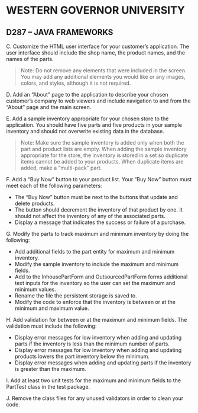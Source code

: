 # WESTERN GOVERNOR UNIVERSITY 
## D287 – JAVA FRAMEWORKS

C.	Customize the HTML user interface for your customer’s application. The user interface should include the shop name, the product names, and the names of the parts.

> Note: Do not remove any elements that were included in the screen. You may add any additional elements you would like or any images, colors, and styles, although it is not required.

D.	Add an “About” page to the application to describe your chosen customer’s company to web viewers and include navigation to and from the “About” page and the main screen.

E.	Add a sample inventory appropriate for your chosen store to the application. You should have five parts and five products in your sample inventory and should not overwrite existing data in the database.

> Note: Make sure the sample inventory is added only when both the part and product lists are empty. When adding the sample inventory appropriate for the store, the inventory is stored in a set so duplicate items cannot be added to your products. When duplicate items are added, make a “multi-pack” part.

F.	Add a “Buy Now” button to your product list. Your “Buy Now” button must meet each of the following parameters:

- The “Buy Now” button must be next to the buttons that update and delete products.
- The button should decrement the inventory of that product by one. It should not affect the inventory of any of the associated parts.
- Display a message that indicates the success or failure of a purchase.

G.	Modify the parts to track maximum and minimum inventory by doing the following:

- Add additional fields to the part entity for maximum and minimum inventory.
- Modify the sample inventory to include the maximum and minimum fields.
- Add to the InhousePartForm and OutsourcedPartForm forms additional text inputs for the inventory so the user can set the maximum and minimum values.
- Rename the file the persistent storage is saved to.
- Modify the code to enforce that the inventory is between or at the minimum and maximum value.

H.	Add validation for between or at the maximum and minimum fields. The validation must include the following:

- Display error messages for low inventory when adding and updating parts if the inventory is less than the minimum number of parts.
- Display error messages for low inventory when adding and updating products lowers the part inventory below the minimum.
- Display error messages when adding and updating parts if the inventory is greater than the maximum.

I.	Add at least two unit tests for the maximum and minimum fields to the PartTest class in the test package.

J.	Remove the class files for any unused validators in order to clean your code.